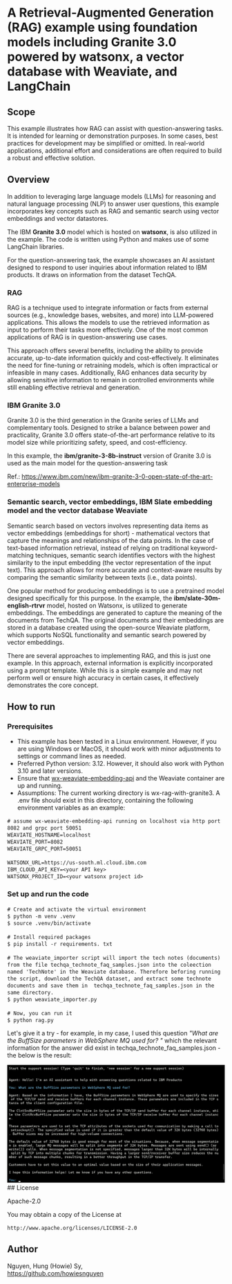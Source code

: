 # A Retrieval-Augmented Generation (RAG) example using foundation models including Granite 3.0 powered by watsonx, a vector database with Weaviate, and LangChain

## Scope

This example illustrates how RAG can assist with question-answering tasks. It is intended for learning or demonstration purposes. In some cases, best practices for development may be simplified or omitted. In real-world applications, additional effort and considerations are often required to build a robust and effective solution.

## Overview

In addition to leveraging large language models (LLMs) for reasoning and natural language processing (NLP) to answer user questions, this example incorporates key concepts such as RAG and semantic search using vector embeddings and vector datastores. 

The IBM **Granite 3.0** model which is hosted on **watsonx**, is also utilized in the example. The code is written using Python and makes use of some LangChain libraries.

For the question-answering task, the example showcases an AI assistant designed to respond to user inquiries about information related to IBM products. It draws on information from the dataset TechQA.

### RAG

RAG is a technique used to integrate information or facts from external sources (e.g., knowledge bases, websites, and more) into LLM-powered applications. This allows the models to use the retrieved information as input to perform their tasks more effectively. One of the most common applications of RAG is in question-answering use cases.

This approach offers several benefits, including the ability to provide accurate, up-to-date information quickly and cost-effectively. It eliminates the need for fine-tuning or retraining models, which is often impractical or infeasible in many cases. Additionally, RAG enhances data security by allowing sensitive information to remain in controlled environments while still enabling effective retrieval and generation.

### IBM Granite 3.0

Granite 3.0 is the third generation in the Granite series of LLMs and complementary tools. Designed to strike a balance between power and practicality, Granite 3.0 offers state-of-the-art performance relative to its model size while prioritizing safety, speed, and cost-efficiency.

In this example, the **ibm/granite-3-8b-instruct** version of Granite 3.0 is used as the main model for the question-answering task

Ref.: https://www.ibm.com/new/ibm-granite-3-0-open-state-of-the-art-enterprise-models

### Semantic search, vector embeddings, IBM Slate embedding model and the vector database Weaviate

Semantic search based on vectors involves representing data items as vector embeddings (embeddings for short) - mathematical vectors that capture the meanings and relationships of the data points. In the case of text-based information retrieval, instead of relying on traditional keyword-matching techniques, semantic search identifies vectors with the highest similarity to the input embedding (the vector representation of the input text). This approach allows for more accurate and context-aware results by comparing the semantic similarity between texts (i.e., data points).

One popular method for producing embeddings is to use a pretrained model designed specifically for this purpose. In the example,  the **ibm/slate-30m-english-rtrvr** model, hosted on Watsonx, is utilized to generate embeddings. The embeddings are generated to capture the meaning of the documents from TechQA. The original documents and their embeddings are stored in a database created using the open-source Weaviate platform, which supports NoSQL functionality and semantic search powered by vector embeddings.

There are several approaches to implementing RAG, and this is just one example. In this approach, external information is explicitly incorporated using a prompt template. While this is a simple example and may not perform well or ensure high accuracy in certain cases, it effectively demonstrates the core concept.

## How to run

### Prerequisites

- This example has been tested in a Linux environment. However, if you are using Windows or MacOS, it should work with minor adjustments to settings or command lines as needed.
- Preferred Python version: 3.12. However, it should also work with Python 3.10 and later versions.
- Ensure that [wx-weaviate-embedding-api](wx-weaviate-embedding-api/README.md) and the Weaviate container are up and running.
- Assumptions: The current working directory is wx-rag-with-granite3. A .env file should exist in this directory, containing the following environment variables as an example:
  
```
# assume wx-weaviate-embedding-api running on localhost via http port 8082 and grpc port 50051
WEAVIATE_HOSTNAME=localhost
WEAVIATE_PORT=8082
WEAVIATE_GRPC_PORT=50051

WATSONX_URL=https://us-south.ml.cloud.ibm.com
IBM_CLOUD_API_KEY=<your API key>
WATSONX_PROJECT_ID=<your watsonx project id>
```

### Set up and run the code

```
# Create and activate the virtual environment
$ python -m venv .venv
$ source .venv/bin/activate

# Install required packages 
$ pip install -r requirements. txt

# The weaviate_importer script will import the tech notes (documents) from the file techqa_technote_faq_samples.json into the coleection named 'TechNote' in the Weaviate database. Therefore beforing running the script, download the TechQA dataset, and extract some technote documents and save them in  techqa_technote_faq_samples.json in the same directory.
$ python weaviate_importer.py

# Now, you can run it
$ python rag.py
```

Let's give it a try - for example, in my case, I used this question *"What are the BuffSize parameters in WebSphere MQ used for? "* which the relevant information for the answer did exist in techqa_technote_faq_samples.json - the below is the result:

<img src="../misc/rag.jpg" width="800"/>
## License

Apache-2.0

You may obtain a copy of the License at 
```
http://www.apache.org/licenses/LICENSE-2.0
```

## Author

Nguyen, Hung (Howie) Sy, 
\
https://github.com/howiesnguyen

